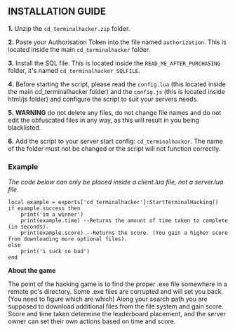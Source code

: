 ## INSTALLATION GUIDE
**1.** Unzip the `cd_terminalhacker.zip` folder.

**2.** Paste your Authorisation Token into the file named `authorization`. This is located inside the main `cd_terminalhacker` folder.

**3.** Install the SQL file. This is located inside the `READ_ME_AFTER_PURCHASING` folder, it's named `cd_terminalhacker_SQLFILE`.

 **4.** Before starting the script, please read the `config.lua` (this located inside the main cd_terminalhacker folder) and the `config.js` (this is located inside html/js folder) and configure the script to suit your servers needs.
 
 **5.** **WARNING** do not delete any files, do not change file names and do not edit the obfuscated files in any way, as this will result in you being blacklisted.
 
 **6.** Add the script to your server start config: `cd_terminalhacker`. The name of the folder must not be changed or the script will not function correctly.

### Example
*The code below can only be placed inside a client.lua file, not a server.lua file.*
```
local example = exports['cd_terminalhacker']:StartTerminalHacking()
if example.success then
	print('im a winner')
	print(example.time) --Returns the amount of time taken to complete (in seconds).
	print(example.score) --Returns the score. (You gain a higher score from downloading more optional files).
else
	print('i suck so bad')
end
```

**About the game**

The point of the hacking game is to find the proper .exe file somewhere in a remote pc's directory.
Some .exe files are corrupted and will set you back. (You need to figure which are which)
Along your search path you are supposed to download additional files from the file system and gain score.
Score and time taken determine the leaderboard placement, and the server owner can set their own actions based on time and score.
